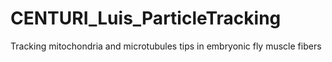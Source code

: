 # CENTURI_Luis_ParticleTracking
Tracking mitochondria and microtubules tips in embryonic fly muscle fibers
